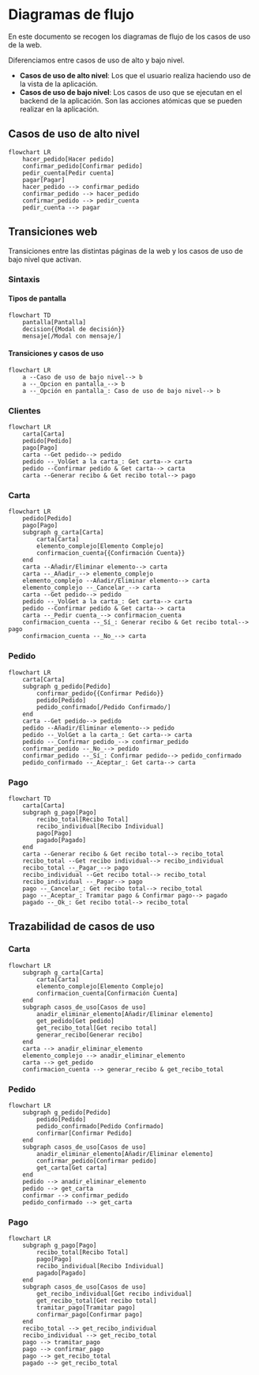 # Diagramas de flujo

En este documento se recogen los diagramas de flujo de los casos de uso de la web.

Diferenciamos entre casos de uso de alto y bajo nivel.

- **Casos de uso de alto nivel**: Los que el usuario realiza haciendo uso de la vista de la aplicación. 
- **Casos de uso de bajo nivel**: Los casos de uso que se ejecutan en el backend de la aplicación. Son las acciones atómicas que se pueden realizar en la aplicación.

## Casos de uso de alto nivel

```mermaid
flowchart LR
    hacer_pedido[Hacer pedido]
    confirmar_pedido[Confirmar pedido]
    pedir_cuenta[Pedir cuenta]
    pagar[Pagar]
    hacer_pedido --> confirmar_pedido
    confirmar_pedido --> hacer_pedido
    confirmar_pedido --> pedir_cuenta
    pedir_cuenta --> pagar
```

## Transiciones web

Transiciones entre las distintas páginas de la web y los casos de uso de bajo nivel que activan.

### Sintaxis

#### Tipos de pantalla

```mermaid
flowchart TD
    pantalla[Pantalla]
    decision{{Modal de decisión}}
    mensaje[/Modal con mensaje/]
```

#### Transiciones y casos de uso

```mermaid
flowchart LR
    a --Caso de uso de bajo nivel--> b
    a --_Opcion en pantalla_--> b
    a --_Opción en pantalla_: Caso de uso de bajo nivel--> b
```

### Clientes

```mermaid
flowchart LR
    carta[Carta]
    pedido[Pedido]
    pago[Pago]
    carta --Get pedido--> pedido
    pedido --_VolGet a la carta_: Get carta--> carta
    pedido --Confirmar pedido & Get carta--> carta
    carta --Generar recibo & Get recibo total--> pago
```

### Carta

```mermaid
flowchart LR
    pedido[Pedido]
    pago[Pago]
    subgraph g_carta[Carta]
        carta[Carta]
        elemento_complejo[Elemento Complejo]
        confirmacion_cuenta{{Confirmación Cuenta}}
    end
    carta --Añadir/Eliminar elemento--> carta
    carta --_Añadir_--> elemento_complejo
    elemento_complejo --Añadir/Eliminar elemento--> carta
    elemento_complejo --_Cancelar_--> carta
    carta --Get pedido--> pedido
    pedido --_VolGet a la carta_: Get carta--> carta
    pedido --Confirmar pedido & Get carta--> carta
    carta --_Pedir cuenta_--> confirmacion_cuenta
    confirmacion_cuenta --_Sí_: Generar recibo & Get recibo total--> pago
    confirmacion_cuenta --_No_--> carta
```

### Pedido

```mermaid
flowchart LR
    carta[Carta]
    subgraph g_pedido[Pedido]
        confirmar_pedido{{Confirmar Pedido}}
        pedido[Pedido]
        pedido_confirmado[/Pedido Confirmado/]
    end
    carta --Get pedido--> pedido
    pedido --Añadir/Eliminar elemento--> pedido
    pedido --_VolGet a la carta_: Get carta--> carta
    pedido --_Confirmar pedido_--> confirmar_pedido
    confirmar_pedido --_No_--> pedido
    confirmar_pedido --_Sí_: Confirmar pedido--> pedido_confirmado
    pedido_confirmado --_Aceptar_: Get carta--> carta
```

### Pago

```mermaid
flowchart TD
    carta[Carta]
    subgraph g_pago[Pago]
        recibo_total[Recibo Total]
        recibo_individual[Recibo Individual]
        pago[Pago]
        pagado[Pagado]
    end
    carta --Generar recibo & Get recibo total--> recibo_total
    recibo_total --Get recibo individual--> recibo_individual
    recibo_total --_Pagar_--> pago
    recibo_individual --Get recibo total--> recibo_total
    recibo_individual --_Pagar--> pago
    pago --_Cancelar_: Get recibo total--> recibo_total
    pago --_Aceptar_: Tramitar pago & Confirmar pago--> pagado
    pagado --_Ok_: Get recibo total--> recibo_total
```

## Trazabilidad de casos de uso

### Carta

```mermaid
flowchart LR
    subgraph g_carta[Carta]
        carta[Carta]
        elemento_complejo[Elemento Complejo]
        confirmacion_cuenta[Confirmación Cuenta]
    end
    subgraph casos_de_uso[Casos de uso]
        anadir_eliminar_elemento[Añadir/Eliminar elemento]
        get_pedido[Get pedido]
        get_recibo_total[Get recibo total]
        generar_recibo[Generar recibo]
    end
    carta --> anadir_eliminar_elemento
    elemento_complejo --> anadir_eliminar_elemento
    carta --> get_pedido
    confirmacion_cuenta --> generar_recibo & get_recibo_total
```

### Pedido

```mermaid
flowchart LR
    subgraph g_pedido[Pedido]
        pedido[Pedido]
        pedido_confirmado[Pedido Confirmado]
        confirmar[Confirmar Pedido]
    end
    subgraph casos_de_uso[Casos de uso]
        anadir_eliminar_elemento[Añadir/Eliminar elemento]
        confirmar_pedido[Confirmar pedido]
        get_carta[Get carta]
    end
    pedido --> anadir_eliminar_elemento
    pedido --> get_carta
    confirmar --> confirmar_pedido
    pedido_confirmado --> get_carta
```

### Pago

```mermaid
flowchart LR
    subgraph g_pago[Pago]
        recibo_total[Recibo Total]
        pago[Pago]
        recibo_individual[Recibo Individual]
        pagado[Pagado]
    end
    subgraph casos_de_uso[Casos de uso]
        get_recibo_individual[Get recibo individual]
        get_recibo_total[Get recibo total]
        tramitar_pago[Tramitar pago]
        confirmar_pago[Confirmar pago]
    end
    recibo_total --> get_recibo_individual
    recibo_individual --> get_recibo_total
    pago --> tramitar_pago
    pago --> confirmar_pago
    pago --> get_recibo_total
    pagado --> get_recibo_total
```